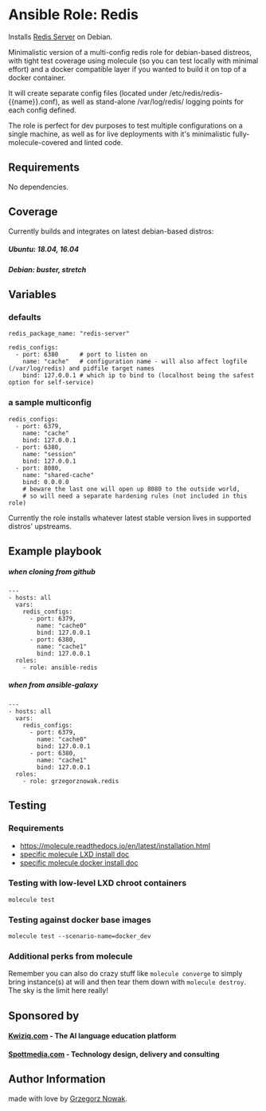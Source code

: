 # Ansible Role: Redis


Installs [Redis Server](https://redis.io/) on Debian.

Minimalistic version of a multi-config redis role for debian-based distreos, with tight test coverage using molecule 
(so you can test locally with minimal effort) and a docker compatible layer if you wanted to build it on top of a docker container.

It will create separate config files (located under /etc/redis/redis-{{name}}.conf), as well as stand-alone /var/log/redis/ 
logging points for each config defined.

The role is perfect for dev purposes to test multiple configurations on a single machine, as well as for live deployments
with it's minimalistic fully-molecule-covered and linted code.  

## Requirements

No dependencies.

## Coverage

Currently builds and integrates on latest debian-based distros:

##### Ubuntu: 18.04, 16.04
##### Debian: buster, stretch

 

## Variables

### defaults
    redis_package_name: "redis-server"  
    
    redis_configs:
      - port: 6380      # port to listen on   
        name: "cache"   # configuration name - will also affect logfile (/var/log/redis) and pidfile target names
        bind: 127.0.0.1 # which ip to bind to (localhost being the safest option for self-service)
        
### a sample multiconfig

    redis_configs:
      - port: 6379,
        name: "cache"
        bind: 127.0.0.1   
      - port: 6380,
        name: "session"
        bind: 127.0.0.1
      - port: 8080,
        name: "shared-cache"
        bind: 0.0.0.0  
        # beware the last one will open up 8080 to the outside world, 
        # so will need a separate hardening rules (not included in this role)        
        

Currently the role installs whatever latest stable version lives in supported distros' upstreams.         

## Example playbook 
##### when cloning from github

    ---
    - hosts: all
      vars:
        redis_configs:
          - port: 6379,
            name: "cache0"
            bind: 127.0.0.1
          - port: 6380,
            name: "cache1"
            bind: 127.0.0.1
      roles:
        - role: ansible-redis
        
##### when from ansible-galaxy

    ---
    - hosts: all
      vars:
        redis_configs:
          - port: 6379,
            name: "cache0"
            bind: 127.0.0.1
          - port: 6380,
            name: "cache1"
            bind: 127.0.0.1
      roles:
        - role: grzegorznowak.redis        

## Testing

### Requirements

* https://molecule.readthedocs.io/en/latest/installation.html
* [specific molecule LXD install doc](molecule/default/tests/INSTALL.rst)
* [specific molecule docker install doc](molecule/docker_dev/tests/INSTALL.rst)



### Testing with low-level LXD chroot containers

    molecule test

### Testing against docker base images

    molecule test --scenario-name=docker_dev

### Additional perks from molecule

Remember you can also do crazy stuff like `molecule converge` to simply bring instance(s) at will and then tear them down
with `molecule destroy`. The sky is the limit here really!

## Sponsored by

#### [Kwiziq.com](https://www.kwiziq.com) - The AI language education platform
#### [Spottmedia.com](http://www.spottmedia.com) - Technology design, delivery and consulting


## Author Information

made with love by [Grzegorz Nowak](https://www.linkedin.com/in/grzegorz-nowak-356b7360/).
